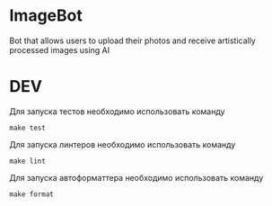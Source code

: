 # ImageBot
Bot that allows users to upload their photos and receive artistically processed images using AI


# DEV

Для запуска тестов необходимо использовать команду
```shell
make test
```
Для запуска линтеров необходимо использовать команду
```shell
make lint
```
Для запуска автоформаттера необходимо использовать команду
```shell
make format
```
